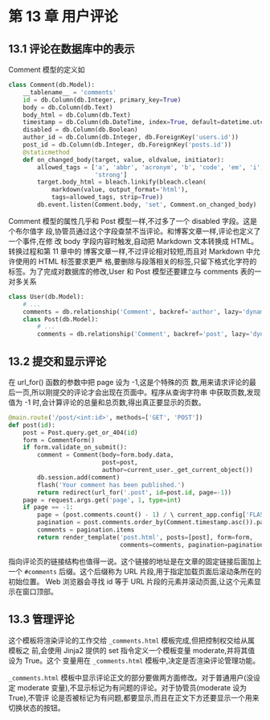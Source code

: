 # 第 13 章 用户评论

## 13.1 评论在数据库中的表示

Comment 模型的定义如

```python
class Comment(db.Model):
    __tablename__ = 'comments'
    id = db.Column(db.Integer, primary_key=True)
    body = db.Column(db.Text)
    body_html = db.Column(db.Text)
    timestamp = db.Column(db.DateTime, index=True, default=datetime.utcnow)
    disabled = db.Column(db.Boolean)
    author_id = db.Column(db.Integer, db.ForeignKey('users.id'))
    post_id = db.Column(db.Integer, db.ForeignKey('posts.id'))
    @staticmethod
    def on_changed_body(target, value, oldvalue, initiator):
        allowed_tags = ['a', 'abbr', 'acronym', 'b', 'code', 'em', 'i',
                        'strong']
        target.body_html = bleach.linkify(bleach.clean(
            markdown(value, output_format='html'),
            tags=allowed_tags, strip=True))
        db.event.listen(Comment.body, 'set', Comment.on_changed_body)
```

Comment 模型的属性几乎和 Post 模型一样,不过多了一个 disabled 字段。这是个布尔值字 段,协管员通过这个字段查禁不当评论。和博客文章一样,评论也定义了一个事件,在修 改 body 字段内容时触发,自动把 Markdown 文本转换成 HTML。转换过程和第 11 章中的 博客文章一样,不过评论相对较短,而且对 Markdown 中允许使用的 HTML 标签要求更严 格,要删除与段落相关的标签,只留下格式化字符的标签。为了完成对数据库的修改,User 和 Post 模型还要建立与 comments 表的一对多关系

```python
class User(db.Model):
    # ...
    comments = db.relationship('Comment', backref='author', lazy='dynamic')
    class Post(db.Model):
        # ...
        comments = db.relationship('Comment', backref='post', lazy='dynamic')
```

## 13.2 提交和显示评论

在 url_for() 函数的参数中把 page 设为 -1,这是个特殊的页 数,用来请求评论的最后一页,所以刚提交的评论才会出现在页面中。程序从查询字符串 中获取页数,发现值为 -1 时,会计算评论的总量和总页数,得出真正要显示的页数。

```python
@main.route('/post/<int:id>', methods=['GET', 'POST'])
def post(id):
    post = Post.query.get_or_404(id)
    form = CommentForm()
    if form.validate_on_submit():
        comment = Comment(body=form.body.data,
                          post=post,
                          author=current_user._get_current_object())
        db.session.add(comment)
        flash('Your comment has been published.')
        return redirect(url_for('.post', id=post.id, page=-1))
    page = request.args.get('page', 1, type=int)
    if page == -1:
        page = (post.comments.count() - 1) / \ current_app.config['FLASKY_COMMENTS_PER_PAGE'] + 1
        pagination = post.comments.order_by(Comment.timestamp.asc()).paginate( page, per_page=current_app.config['FLASKY_COMMENTS_PER_PAGE'], error_out=False)
        comments = pagination.items
        return render_template('post.html', posts=[post], form=form,
                               comments=comments, pagination=pagination)
```

指向评论页的链接结构也值得一说。这个链接的地址是在文章的固定链接后面加上一个 `#comments` 后缀。这个后缀称为 URL 片段,用于指定加载页面后滚动条所在的初始位置。 Web 浏览器会寻找 id 等于 URL 片段的元素并滚动页面,让这个元素显示在窗口顶部。

## 13.3 管理评论

这个模板将渲染评论的工作交给 `_comments.html` 模板完成,但把控制权交给从属模板之 前,会使用 Jinja2 提供的 set 指令定义一个模板变量 moderate,并将其值设为 True。这个 变量用在 `_comments.html` 模板中,决定是否渲染评论管理功能。

`_comments.html` 模板中显示评论正文的部分要做两方面修改。对于普通用户(没设定 moderate 变量),不显示标记为有问题的评论。对于协管员(moderate 设为 True),不管评 论是否被标记为有问题,都要显示,而且在正文下方还要显示一个用来切换状态的按钮。